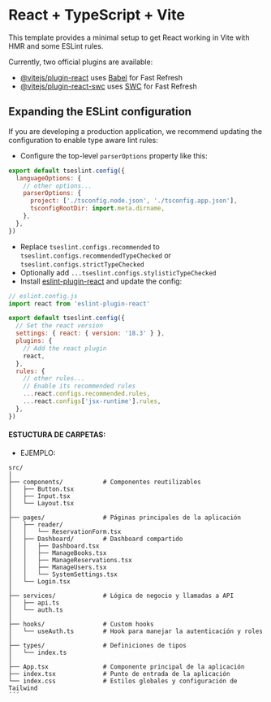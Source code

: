 # React + TypeScript + Vite

This template provides a minimal setup to get React working in Vite with HMR and some ESLint rules.

Currently, two official plugins are available:

- [@vitejs/plugin-react](https://github.com/vitejs/vite-plugin-react/blob/main/packages/plugin-react/README.md) uses [Babel](https://babeljs.io/) for Fast Refresh
- [@vitejs/plugin-react-swc](https://github.com/vitejs/vite-plugin-react-swc) uses [SWC](https://swc.rs/) for Fast Refresh

## Expanding the ESLint configuration

If you are developing a production application, we recommend updating the configuration to enable type aware lint rules:

- Configure the top-level `parserOptions` property like this:

```js
export default tseslint.config({
  languageOptions: {
    // other options...
    parserOptions: {
      project: ['./tsconfig.node.json', './tsconfig.app.json'],
      tsconfigRootDir: import.meta.dirname,
    },
  },
})
```

- Replace `tseslint.configs.recommended` to `tseslint.configs.recommendedTypeChecked` or `tseslint.configs.strictTypeChecked`
- Optionally add `...tseslint.configs.stylisticTypeChecked`
- Install [eslint-plugin-react](https://github.com/jsx-eslint/eslint-plugin-react) and update the config:

```js
// eslint.config.js
import react from 'eslint-plugin-react'

export default tseslint.config({
  // Set the react version
  settings: { react: { version: '18.3' } },
  plugins: {
    // Add the react plugin
    react,
  },
  rules: {
    // other rules...
    // Enable its recommended rules
    ...react.configs.recommended.rules,
    ...react.configs['jsx-runtime'].rules,
  },
})
```
#### ESTUCTURA DE CARPETAS:

- EJEMPLO:

```
src/
│
├── components/           # Componentes reutilizables
│   ├── Button.tsx
│   ├── Input.tsx
│   └── Layout.tsx
│
├── pages/                # Páginas principales de la aplicación
│   ├── reader/
│   │   └── ReservationForm.tsx
│   ├── Dashboard/        # Dashboard compartido
│   │   ├── Dashboard.tsx
│   │   ├── ManageBooks.tsx
│   │   ├── ManageReservations.tsx
│   │   ├── ManageUsers.tsx
│   │   └── SystemSettings.tsx
│   └── Login.tsx
│
├── services/             # Lógica de negocio y llamadas a API
│   ├── api.ts
│   └── auth.ts
│
├── hooks/                # Custom hooks
│   └── useAuth.ts        # Hook para manejar la autenticación y roles
│
├── types/                # Definiciones de tipos
│   └── index.ts
│
├── App.tsx               # Componente principal de la aplicación
├── index.tsx             # Punto de entrada de la aplicación
└── index.css             # Estilos globales y configuración de Tailwind
´´´

